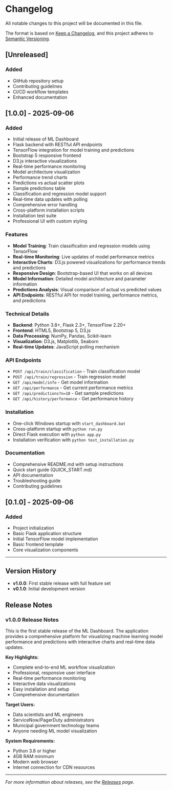 # Changelog

All notable changes to this project will be documented in this file.

The format is based on [Keep a Changelog](https://keepachangelog.com/en/1.0.0/),
and this project adheres to [Semantic Versioning](https://semver.org/spec/v2.0.0.html).

## [Unreleased]

### Added
- GitHub repository setup
- Contributing guidelines
- CI/CD workflow templates
- Enhanced documentation

## [1.0.0] - 2025-09-06

### Added
- Initial release of ML Dashboard
- Flask backend with RESTful API endpoints
- TensorFlow integration for model training and predictions
- Bootstrap 5 responsive frontend
- D3.js interactive visualizations
- Real-time performance monitoring
- Model architecture visualization
- Performance trend charts
- Predictions vs actual scatter plots
- Sample predictions table
- Classification and regression model support
- Real-time data updates with polling
- Comprehensive error handling
- Cross-platform installation scripts
- Installation test suite
- Professional UI with custom styling

### Features
- **Model Training**: Train classification and regression models using TensorFlow
- **Real-time Monitoring**: Live updates of model performance metrics
- **Interactive Charts**: D3.js powered visualizations for performance trends and predictions
- **Responsive Design**: Bootstrap-based UI that works on all devices
- **Model Information**: Detailed model architecture and parameter information
- **Predictions Analysis**: Visual comparison of actual vs predicted values
- **API Endpoints**: RESTful API for model training, performance metrics, and predictions

### Technical Details
- **Backend**: Python 3.8+, Flask 2.3+, TensorFlow 2.20+
- **Frontend**: HTML5, Bootstrap 5, D3.js
- **Data Processing**: NumPy, Pandas, Scikit-learn
- **Visualization**: D3.js, Matplotlib, Seaborn
- **Real-time Updates**: JavaScript polling mechanism

### API Endpoints
- `POST /api/train/classification` - Train classification model
- `POST /api/train/regression` - Train regression model
- `GET /api/model/info` - Get model information
- `GET /api/performance` - Get current performance metrics
- `GET /api/predictions?n=10` - Get sample predictions
- `GET /api/history/performance` - Get performance history

### Installation
- One-click Windows startup with `start_dashboard.bat`
- Cross-platform startup with `python run.py`
- Direct Flask execution with `python app.py`
- Installation verification with `python test_installation.py`

### Documentation
- Comprehensive README.md with setup instructions
- Quick start guide (QUICK_START.md)
- API documentation
- Troubleshooting guide
- Contributing guidelines

## [0.1.0] - 2025-09-06

### Added
- Project initialization
- Basic Flask application structure
- Initial TensorFlow model implementation
- Basic frontend template
- Core visualization components

---

## Version History

- **v1.0.0**: First stable release with full feature set
- **v0.1.0**: Initial development version

## Release Notes

### v1.0.0 Release Notes

This is the first stable release of the ML Dashboard. The application provides a comprehensive platform for visualizing machine learning model performance and predictions with interactive charts and real-time data updates.

**Key Highlights:**
- Complete end-to-end ML workflow visualization
- Professional, responsive user interface
- Real-time performance monitoring
- Interactive data visualizations
- Easy installation and setup
- Comprehensive documentation

**Target Users:**
- Data scientists and ML engineers
- ServiceNow/PagerDuty administrators
- Municipal government technology teams
- Anyone needing ML model visualization

**System Requirements:**
- Python 3.8 or higher
- 4GB RAM minimum
- Modern web browser
- Internet connection for CDN resources

---

*For more information about releases, see the [Releases](https://github.com/your-username/machine-learning-dashboard/releases) page.*
